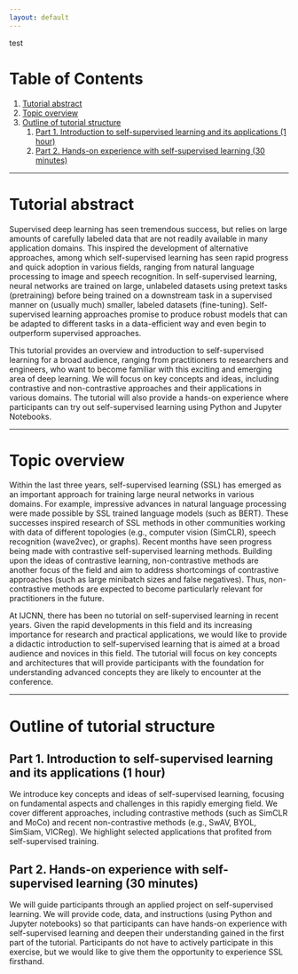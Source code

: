 ```yaml
---
layout: default
---
```


test

# Table of Contents
1. [Tutorial abstract](#tutorial_abstract)
2. [Topic overview](#topic_overview)
3. [Outline of tutorial structure](#outline_of_tutorial_structure)
    1. [Part 1. Introduction to self-supervised learning and its applications (1 hour)](#introduction_to_ssl)
    2. [Part 2. Hands-on experience with self-supervised learning (30 minutes)](#hands-on_experience)

* * *


<a id='tutorial_abstract'></a>
# Tutorial abstract
Supervised deep learning has seen tremendous success, but relies on large amounts of carefully labeled data that are not readily available in many application domains. This inspired the development of alternative approaches, among which self-supervised learning has seen rapid progress and quick adoption in various fields, ranging from natural language processing to image and speech recognition. In self-supervised learning, neural networks are trained on large, unlabeled datasets using pretext tasks (pretraining) before being trained on a downstream task in a supervised manner on (usually much) smaller, labeled datasets (fine-tuning). Self-supervised learning approaches promise to produce robust models that can be adapted to different tasks in a data-efficient way and even begin to outperform supervised approaches.

This tutorial provides an overview and introduction to self-supervised learning for a broad audience, ranging from practitioners to researchers and engineers, who want to become familiar with this exciting and emerging area of deep learning. We will focus on key concepts and ideas, including contrastive and non-contrastive approaches and their applications in various domains. The tutorial will also provide a hands-on experience where participants can try out self-supervised learning using Python and Jupyter Notebooks.

* * *


<a id='topic_overview'></a>
# Topic overview
Within the last three years, self-supervised learning (SSL) has emerged as an important approach for training large neural networks in various domains. For example, impressive advances in natural language processing were made possible by SSL trained language models (such as BERT). These successes inspired research of SSL methods in other communities working with data of different topologies (e.g., computer vision (SimCLR), speech recognition (wave2vec), or graphs). Recent months have seen progress being made with contrastive self-supervised learning methods. Building upon the ideas of contrastive learning, non-contrastive methods are another focus of the field and aim to address shortcomings of contrastive approaches (such as large minibatch sizes and false negatives). Thus, non-contrastive methods are expected to become particularly relevant for practitioners in the future.

At IJCNN, there has been no tutorial on self-supervised learning in recent years. Given the rapid developments in this field and its increasing importance for research and practical applications, we would like to provide a didactic introduction to self-supervised learning that is aimed at a broad audience and novices in this field. The tutorial will focus on key concepts and architectures that will provide participants with the foundation for understanding advanced concepts they are likely to encounter at the conference.

* * *


<a id='outline_of_tutorial_structure'></a>
# Outline of tutorial structure
<a id='introduction_to_ssl'></a>
## Part 1. Introduction to self-supervised learning and its applications (1 hour)

We introduce key concepts and ideas of self-supervised learning, focusing on fundamental aspects and challenges in this rapidly emerging field. We cover different approaches, including contrastive methods (such as SimCLR and MoCo) and recent non-contrastive methods (e.g., SwAV, BYOL, SimSiam, VICReg). We highlight selected applications that profited from self-supervised training.

<a id='hands-on_experience'></a>
## Part 2. Hands-on experience with self-supervised learning (30 minutes)

We will guide participants through an applied project on self-supervised learning. We will provide code, data, and instructions (using Python and Jupyter notebooks) so that participants can have hands-on experience with self-supervised learning and deepen their understanding gained in the first part of the tutorial. Participants do not have to actively participate in this exercise, but we would like to give them the opportunity to experience SSL firsthand.
